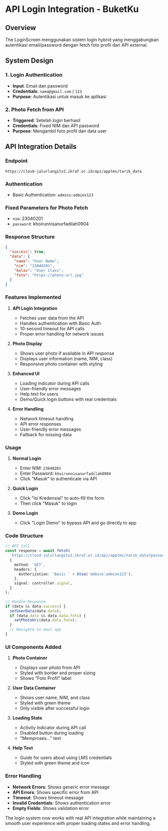 # API Login Integration - BuketKu

## Overview
The LoginScreen menggunakan sistem login hybrid yang menggabungkan autentikasi email/password dengan fetch foto profil dari API external.

## System Design

### 1. Login Authentication
- **Input**: Email dan password
- **Credentials**: `nama@gmail.com` / `123`
- **Purpose**: Autentikasi untuk masuk ke aplikasi

### 2. Photo Fetch from API
- **Triggered**: Setelah login berhasil
- **Credentials**: Fixed NIM dan API password
- **Purpose**: Mengambil foto profil dan data user

## API Integration Details

### Endpoint
```
https://cloud-jalurlangitv2.ikraf.or.id/api/applms/tarik_data
```

### Authentication
- Basic Authentication: `adminx:adminx123`

### Fixed Parameters for Photo Fetch
- `nim`: 23040201
- `password`: khoirunnisanurfadilah0904

### Response Structure
```json
{
  "success": true,
  "data": {
    "nama": "User Name",
    "nim": "23040201", 
    "kelas": "User Class",
    "foto": "https://photo-url.jpg"
  }
}
```

### Features Implemented

1. **API Login Integration**
   - Fetches user data from the API
   - Handles authentication with Basic Auth
   - 10-second timeout for API calls
   - Proper error handling for network issues

2. **Photo Display**
   - Shows user photo if available in API response
   - Displays user information (name, NIM, class)
   - Responsive photo container with styling

3. **Enhanced UI**
   - Loading indicator during API calls
   - User-friendly error messages
   - Help text for users
   - Demo/Quick login buttons with real credentials

4. **Error Handling**
   - Network timeout handling
   - API error responses
   - User-friendly error messages
   - Fallback for missing data

### Usage

1. **Normal Login**
   - Enter NIM: `23040201`
   - Enter Password: `khoirunnisanurfadilah0904`
   - Click "Masuk" to authenticate via API

2. **Quick Login**
   - Click "Isi Kredensial" to auto-fill the form
   - Then click "Masuk" to login

3. **Demo Login**
   - Click "Login Demo" to bypass API and go directly to app

### Code Structure

```typescript
// API Call
const response = await fetch(
  `https://cloud-jalurlangitv2.ikraf.or.id/api/applms/tarik_data?password=${password}&nim=${nim}`,
  {
    method: 'GET',
    headers: {
      Authorization: 'Basic ' + btoa('adminx:adminx123'),
    },
    signal: controller.signal,
  }
);

// Handle Response
if (data && data.success) {
  setUserData(data.data);
  if (data.data && data.data.foto) {
    setPhotoUri(data.data.foto);
  }
  // Navigate to main app
}
```

### UI Components Added

1. **Photo Container**
   - Displays user photo from API
   - Styled with border and proper sizing
   - Shows "Foto Profil" label

2. **User Data Container**
   - Shows user name, NIM, and class
   - Styled with green theme
   - Only visible after successful login

3. **Loading State**
   - Activity indicator during API call
   - Disabled button during loading
   - "Memproses..." text

4. **Help Text**
   - Guide for users about using LMS credentials
   - Styled with green theme and icon

### Error Handling

- **Network Errors**: Shows generic error message
- **API Errors**: Shows specific error from API
- **Timeout**: Shows timeout message
- **Invalid Credentials**: Shows authentication error
- **Empty Fields**: Shows validation error

The login system now works with real API integration while maintaining a smooth user experience with proper loading states and error handling.
